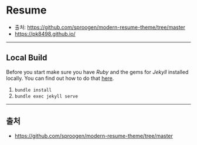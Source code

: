 # Resume

* 출처: https://github.com/sproogen/modern-resume-theme/tree/master
* https://pk8498.github.io/

----

## Local Build 


Before you start make sure you have *Ruby* and the gems for *Jekyll* installed locally.
You can find out how to do that [here](https://jekyllrb.com/docs/installation/).

1. `bundle install`
2. `bundle exec jekyll serve`

---

## 출처

* https://github.com/sproogen/modern-resume-theme/tree/master
